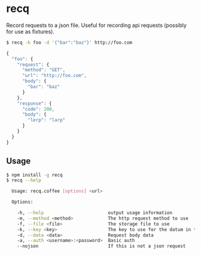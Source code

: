 # recq
Record requests to a json file. Useful for recording api requests (possibly for use as fixtures).

```sh
$ recq -k foo -d '{"bar":"baz"}' http://foo.com 
```

```javascript
{
  "foo": {
    "request": {
      "method": "GET",
      "url": "http://foo.com",
      "body": {
        "bar": "baz"
      }
    },
    "response": {
      "code": 200,
      "body": {
        "lerp": "larp"
      }
    }
  }
}
```

## Usage

```sh
$ npm install -g recq
$ recq --help

  Usage: recq.coffee [options] <url>

  Options:

    -h, --help                        output usage information
    -m, --method <method>             The http request method to use
    -f, --file <file>                 The storage file to use
    -k, --key <key>                   The key to use for the datum in the file
    -d, --data <data>                 Request body data
    -a, --auth <username>:<password>  Basic auth
    --nojson                          If this is not a json request
```
